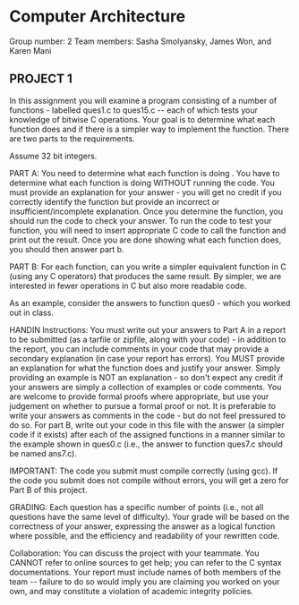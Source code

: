 # Computer Architecture

Group number: 2
Team members: 
Sasha Smolyansky,
James Won,
and Karen Mani


## PROJECT 1
In this assignment you will examine a program consisting of a number of functions - labelled ques1.c to ques15.c -- each of which tests your knowledge of bitwise C operations. Your goal is to determine what each function does and if there
is a simpler way to implement the function. There are two parts to the requirements.

Assume 32 bit integers.

PART A: You need to determine what each function is doing .
You have to determine what each function is doing WITHOUT running the code. You must provide an explanation for your answer - 
you will get no credit if you correctly identify the function but provide  an incorrect or insufficient/incomplete explanation.
Once you determine the function, you should run the code to check your answer.
To run the code to test your function, you will need to insert appropriate C code to call the function and print out the result.
Once you are done showing what each function does, you should then answer part b.

PART B: For each function, can you write a simpler equivalent function in C (using any C operators) that produces the same result.
By simpler, we are interested in fewer operations in C but also more readable code.

 As an example, consider the answers to function ques0 - which you worked out in class.

 HANDIN Instructions: You must write out your answers to Part A in a report to be submitted (as a tarfile or zipfile, along with your code) - 
 in addition to the report, you can include comments in your code that may provide a secondary explanation (in case
 your report has errors). You MUST provide an explanation for what the function does and justify your answer. 
 Simply providing an example is NOT an explanation - so don't expect any credit if
 your answers are simply a collection of examples or code comments. 
 You are welcome to provide formal proofs where appropriate, 
 but use your judgement on whether to pursue a formal proof or not. 
 It is preferable to write your answers as comments in the code - but do not feel pressured to do so.
 For part B, write out your code in this file with the answer 
 (a simpler code if it exists) after each of the assigned functions in a manner similar to the example shown in ques0.c 
 (i.e., the answer to function ques7.c should be named ans7.c).

 IMPORTANT: The code you submit must compile correctly (using gcc). If the code you submit does not compile without errors, 
 you will get a zero for Part B of this project.

 GRADING: Each question has a specific number of points (i.e., not all questions have the same level of difficulty). 
 Your grade will be based on the correctness of your answer, 
 expressing the answer as a logical function where possible, and the efficiency and readability of your rewritten code.

 Collaboration: You can discuss the project with your teammate. 
 You CANNOT refer to online sources to get help; you can refer to the C syntax documentations. 
 Your report must include names of both members of the team -- 
 failure to do so would imply you are claiming you worked on your own, and may constitute a violation of academic integrity policies.
 
 
